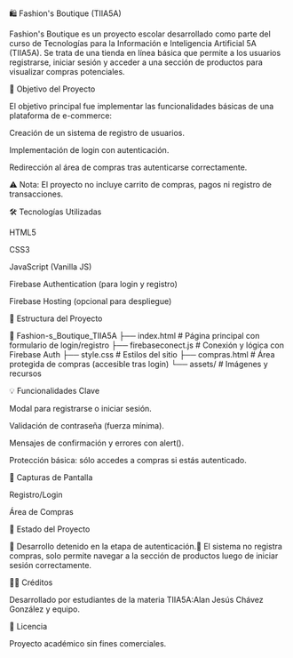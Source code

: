 🛍️ Fashion's Boutique (TIIA5A)

Fashion's Boutique es un proyecto escolar desarrollado como parte del curso de Tecnologías para la Información e Inteligencia Artificial 5A (TIIA5A). Se trata de una tienda en línea básica que permite a los usuarios registrarse, iniciar sesión y acceder a una sección de productos para visualizar compras potenciales.

🎯 Objetivo del Proyecto

El objetivo principal fue implementar las funcionalidades básicas de una plataforma de e-commerce:

Creación de un sistema de registro de usuarios.

Implementación de login con autenticación.

Redirección al área de compras tras autenticarse correctamente.

⚠️ Nota: El proyecto no incluye carrito de compras, pagos ni registro de transacciones.

🛠️ Tecnologías Utilizadas

HTML5

CSS3

JavaScript (Vanilla JS)

Firebase Authentication (para login y registro)

Firebase Hosting (opcional para despliegue)

🧾 Estructura del Proyecto

📁 Fashion-s_Boutique_TIIA5A
├── index.html               # Página principal con formulario de login/registro
├── firebaseconect.js        # Conexión y lógica con Firebase Auth
├── style.css                # Estilos del sitio
├── compras.html             # Área protegida de compras (accesible tras login)
└── assets/                  # Imágenes y recursos

💡 Funcionalidades Clave

Modal para registrarse o iniciar sesión.

Validación de contraseña (fuerza mínima).

Mensajes de confirmación y errores con alert().

Protección básica: sólo accedes a compras si estás autenticado.

📸 Capturas de Pantalla

Registro/Login



Área de Compras



🚧 Estado del Proyecto

🔸 Desarrollo detenido en la etapa de autenticación.🔸 El sistema no registra compras, solo permite navegar a la sección de productos luego de iniciar sesión correctamente.

🙋‍♂️ Créditos

Desarrollado por estudiantes de la materia TIIA5A:Alan Jesús Chávez González y equipo.

📄 Licencia

Proyecto académico sin fines comerciales.
